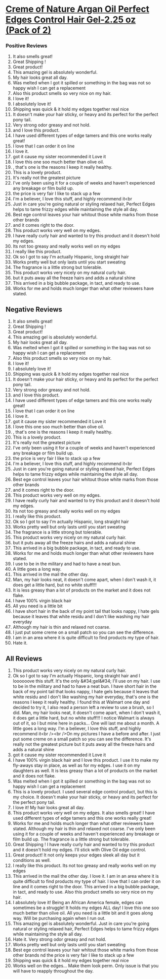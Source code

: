 # [Creme of Nature Argan Oil Perfect Edges Control Hair Gel-2.25 oz (Pack of 2)](https://products.checkmycream.com/products/Creme-of-Nature-Argan-Oil-Perfect-Edges-Control-Hair-Gel-2.25-oz-(Pack-of-2).html)

### Positive Reviews

<ol>
      <li>It also smells great!</li>
      <li>Great Shipping !</li>
      <li>Great product!</li>
      <li>This amazing gel is absolutely wonderful.</li>
      <li>My hair looks great all day.</li>
      <li>Was melted when I got it spilled or something in the bag was not so happy wish I can get a replacement</li>
      <li>Also this product smells so very nice on my hair.</li>
      <li>I love it!</li>
      <li>I absolutely love it!</li>
      <li>Shipping was quick &amp; it hold my edges together real nice</li>
      <li>It doesn&#x27;t make your hair sticky, or heavy and its perfect for the perfect pony tail.</li>
      <li>Very strong odor greasy and not hold.</li>
      <li>and I love this product.</li>
      <li>I have used different types of edge tamers and this one works really great!</li>
      <li>I love that I can order it on line</li>
      <li>I love it.  </li>
      <li>got it cause my sister recommended it Love it</li>
      <li>I love this one soo much better than olive oil.</li>
      <li>, that&#x27;s one is the reasons I keep it really healthy.</li>
      <li>This is a lovely product.</li>
      <li>It&#x27;s really not the greatest picture</li>
      <li>I&#x27;ve only been using it for a couple of weeks and haven&#x27;t experienced any breakage or film build up.</li>
      <li>the price is very fair I like to stack up a few</li>
      <li>I&#x27;m a believer, I love this stuff, and highly recommend it&lt;br</li>
      <li>Just in care you&#x27;re going natural or styling relaxed hair, Perfect Edges helps to tame frizzy edges while maintaining the style all day.</li>
      <li>Best ege control leaves your hair whitout  those white marks from those other brands</li>
      <li>and it comes right to the door.  </li>
      <li>This product works very well on my edges.</li>
      <li>I have really curly hair and wanted to try this product and it doesn&#x27;t hold my edges.</li>
      <li>Its not too greasy and really works well on my edges</li>
      <li>I really like this product.</li>
      <li>Ok so I got to say I&#x27;m actually Hispanic, long straight hair</li>
      <li>Works pretty well but only lasts until you start sweating</li>
      <li>The fragrance is a little strong but tolerable.</li>
      <li>This product works very nicely on my natural curly hair.</li>
      <li>but it puts away all the freeze hairs and adds a natural shine</li>
      <li>This arrived in a big bubble package, in tact, and ready to use.  </li>
      <li>Works for me and holds much longer than what other reviewers have stated.</li>
</ol>


<h2>Negative Reviews</h2>
<ol>
<li> It also smells great!</li>
<li> Great Shipping !</li>
<li> Great product!</li>
<li> This amazing gel is absolutely wonderful.</li>
<li> My hair looks great all day.</li>
<li> Was melted when I got it spilled or something in the bag was not so happy wish I can get a replacement</li>
<li> Also this product smells so very nice on my hair.</li>
<li> I love it!</li>
<li> I absolutely love it!</li>
<li> Shipping was quick &amp; it hold my edges together real nice</li>
<li> It doesn&#x27;t make your hair sticky, or heavy and its perfect for the perfect pony tail.</li>
<li> Very strong odor greasy and not hold.</li>
<li> and I love this product.</li>
<li> I have used different types of edge tamers and this one works really great!</li>
<li> I love that I can order it on line</li>
<li> I love it.  </li>
<li> got it cause my sister recommended it Love it</li>
<li> I love this one soo much better than olive oil.</li>
<li> , that&#x27;s one is the reasons I keep it really healthy.</li>
<li> This is a lovely product.</li>
<li> It&#x27;s really not the greatest picture</li>
<li> I&#x27;ve only been using it for a couple of weeks and haven&#x27;t experienced any breakage or film build up.</li>
<li> the price is very fair I like to stack up a few</li>
<li> I&#x27;m a believer, I love this stuff, and highly recommend it&lt;br</li>
<li> Just in care you&#x27;re going natural or styling relaxed hair, Perfect Edges helps to tame frizzy edges while maintaining the style all day.</li>
<li> Best ege control leaves your hair whitout  those white marks from those other brands</li>
<li> and it comes right to the door.  </li>
<li> This product works very well on my edges.</li>
<li> I have really curly hair and wanted to try this product and it doesn&#x27;t hold my edges.</li>
<li> Its not too greasy and really works well on my edges</li>
<li> I really like this product.</li>
<li> Ok so I got to say I&#x27;m actually Hispanic, long straight hair</li>
<li> Works pretty well but only lasts until you start sweating</li>
<li> The fragrance is a little strong but tolerable.</li>
<li> This product works very nicely on my natural curly hair.</li>
<li> but it puts away all the freeze hairs and adds a natural shine</li>
<li> This arrived in a big bubble package, in tact, and ready to use.  </li>
<li> Works for me and holds much longer than what other reviewers have stated.</li>
<li> I use to be in the military and had to have a neat bun.</li>
<li> A little goes a long way.</li>
<li> This arrived in the mail the other day.  </li>
<li> Man, my hair looks neat, it doesn&#x27;t come apart, when I don&#x27;t wash it, it does get a little hard, but no white stuff!!!</li>
<li> It is less greasy than a lot of products on the market and it does not flake.</li>
<li> I have 100% virgin black hair</li>
<li> All you need is a little bit</li>
<li> I have short hair in the back of my point tail that looks nappy, I hate gels because it leaves that white residu and I don&#x27;t like washing my hair everyday</li>
<li> Although my hair is thin and relaxed not coarse.</li>
<li> I just put some creme on a small patch so you can see the difference.</li>
<li> I am in an area where it is quite difficult to find products my type of hair.  </li>
<li> Hate it.</li>
</ol>

<h2>All Reviews</h2>

<ol>
    <li> This product works very nicely on my natural curly hair.</li>
    <li> Ok so I got to say I&#x27;m actually Hispanic, long straight hair and I loooooove this stuff. It&#x27;s the only &amp;#34;gel&amp;#34; I&#x27;ll use on my hair. I use to be in the military and had to have a neat bun. I have short hair in the back of my point tail that looks nappy, I hate gels because it leaves that white residu and I don&#x27;t like washing my hair everyday, that&#x27;s one is the reasons I keep it really healthy. I found this at Walmart one day and decided to try it, I also read a person left a review to use a brush, so I did. Man, my hair looks neat, it doesn&#x27;t come apart, when I don&#x27;t wash it, it does get a little hard, but no white stuff!!! I notice Walmart is always out of it, so I but mine here in packs... One will last me about a month. A little goes a long way. I&#x27;m a believer, I love this stuff, and highly recommend it&lt;br /&gt;&lt;br /&gt;On my pictures I have a before and after. I just put some creme on a small patch so you can see the difference. It&#x27;s really not the greatest picture but it puts away all the freeze hairs and adds a natural shine</li>
    <li> got it cause my sister recommended it Love it</li>
    <li> I have 100% virgin black hair and I love this product. I use it to make my fly-aways stay in place, as well as for my edges. I use it on my daughters as well. It is less greasy than a lot of products on the market and it does not flake.</li>
    <li> Was melted when I got it spilled or something in the bag was not so happy wish I can get a replacement</li>
    <li> This is a lovely product. I used several edge control product, but this is my choice.  It doesn&#x27;t make your hair sticky, or heavy and its perfect for the perfect pony tail.</li>
    <li> I love it! My hair looks great all day.</li>
    <li> This product works very well on my edges. It also smells great! I have used different types of edge tamers and this one works really great!</li>
    <li> Works for me and holds much longer than what other reviewers have stated. Although my hair is thin and relaxed not coarse. I&#x27;ve only been using it for a couple of weeks and haven&#x27;t experienced any breakage or film build up. The fragrance is a little strong but tolerable.</li>
    <li> Great Shipping ! I have really curly hair and wanted to try this product and it doesn&#x27;t hold my edges. I&#x27;ll stick with Olive Oil edge control.</li>
    <li> Great product! It not only keeps your edges sleek all day but it conditions as well.</li>
    <li> I really like this product. Its not too greasy and really works well on my edges</li>
    <li> This arrived in the mail the other day.  I love it.  I am in an area where it is quite difficult to find products my type of hair.  I love that I can order it on line and it comes right to the door.  This arrived in a big bubble package, in tact, and ready to use.  Also this product smells so very nice on my hair.</li>
    <li> I absolutely love it! Being an African America female, edges can sometimes be a struggle! It holds my edges ALL day! I love this one soo much better than olive oil. All you need is a little bit and it goes along way. Will be purchasing again when I run out.</li>
    <li> This amazing gel is absolutely wonderful. Just in care you&#x27;re going natural or styling relaxed hair, Perfect Edges helps to tame frizzy edges while maintaining the style all day.</li>
    <li> Hate it. Very strong odor greasy and not hold.</li>
    <li> Works pretty well but only lasts until you start sweating</li>
    <li> Best ege control leaves your hair whitout  those white marks from those other brands nd the price is very fair I like to stack up a few</li>
    <li> Shipping was quick &amp; it hold my edges together real nice</li>
    <li> Works well on the edges... Make them look perm. Only issue is that you will have to reapply throughout the day.</li>
</ol>




